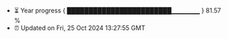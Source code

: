 - ⏳ Year progress { ████████████████████████▁▁▁▁▁▁ } 81.57 %
- ⏰ Updated on Fri, 25 Oct 2024 13:27:55 GMT

